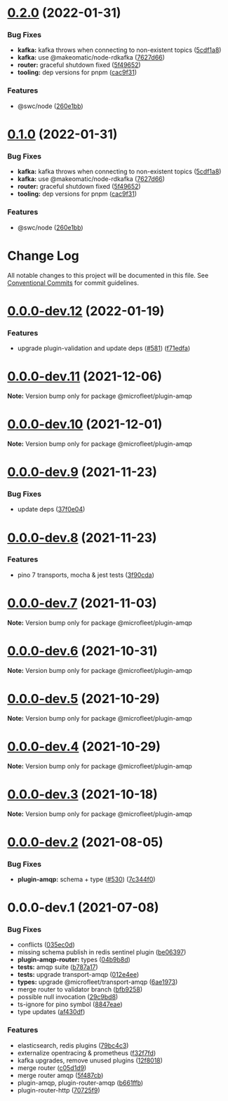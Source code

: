 # [0.2.0](https://github.com/microfleet/core/compare/@microfleet/plugin-amqp@0.0.0-dev.12...@microfleet/plugin-amqp@0.2.0) (2022-01-31)


### Bug Fixes

* **kafka:** kafka throws when connecting to non-existent topics ([5cdf1a8](https://github.com/microfleet/core/commit/5cdf1a8cffaca0d166f97a169209f2d579804f73))
* **kafka:** use @makeomatic/node-rdkafka ([7627d66](https://github.com/microfleet/core/commit/7627d669ad49032f3a2f4be15a12a678d7136464))
* **router:** graceful shutdown fixed ([5f49652](https://github.com/microfleet/core/commit/5f49652458eb6c622f519259ae865cac42b48961))
* **tooling:** dep versions for pnpm ([cac9f31](https://github.com/microfleet/core/commit/cac9f31a9e1e8577cb0251646410199d2b6c3eb8))


### Features

* @swc/node ([260e1bb](https://github.com/microfleet/core/commit/260e1bb049563df1b3795f1ac47699103601a87f))

# [0.1.0](https://github.com/microfleet/core/compare/@microfleet/plugin-amqp@0.0.0-dev.12...@microfleet/plugin-amqp@0.1.0) (2022-01-31)


### Bug Fixes

* **kafka:** kafka throws when connecting to non-existent topics ([5cdf1a8](https://github.com/microfleet/core/commit/5cdf1a8cffaca0d166f97a169209f2d579804f73))
* **kafka:** use @makeomatic/node-rdkafka ([7627d66](https://github.com/microfleet/core/commit/7627d669ad49032f3a2f4be15a12a678d7136464))
* **router:** graceful shutdown fixed ([5f49652](https://github.com/microfleet/core/commit/5f49652458eb6c622f519259ae865cac42b48961))
* **tooling:** dep versions for pnpm ([cac9f31](https://github.com/microfleet/core/commit/cac9f31a9e1e8577cb0251646410199d2b6c3eb8))


### Features

* @swc/node ([260e1bb](https://github.com/microfleet/core/commit/260e1bb049563df1b3795f1ac47699103601a87f))

# Change Log

All notable changes to this project will be documented in this file.
See [Conventional Commits](https://conventionalcommits.org) for commit guidelines.

# [0.0.0-dev.12](https://github.com/microfleet/core/compare/@microfleet/plugin-amqp@0.0.0-dev.11...@microfleet/plugin-amqp@0.0.0-dev.12) (2022-01-19)


### Features

* upgrade plugin-validation and update deps ([#581](https://github.com/microfleet/core/issues/581)) ([f71edfa](https://github.com/microfleet/core/commit/f71edfa4a753a0dc2918ee7664306f79d5e5a09e))





# [0.0.0-dev.11](https://github.com/microfleet/core/compare/@microfleet/plugin-amqp@0.0.0-dev.10...@microfleet/plugin-amqp@0.0.0-dev.11) (2021-12-06)

**Note:** Version bump only for package @microfleet/plugin-amqp





# [0.0.0-dev.10](https://github.com/microfleet/core/compare/@microfleet/plugin-amqp@0.0.0-dev.9...@microfleet/plugin-amqp@0.0.0-dev.10) (2021-12-01)

**Note:** Version bump only for package @microfleet/plugin-amqp





# [0.0.0-dev.9](https://github.com/microfleet/core/compare/@microfleet/plugin-amqp@0.0.0-dev.8...@microfleet/plugin-amqp@0.0.0-dev.9) (2021-11-23)


### Bug Fixes

* update deps ([37f0e04](https://github.com/microfleet/core/commit/37f0e047d8df3ff5d9eb0abd91a98db2bd627d71))





# [0.0.0-dev.8](https://github.com/microfleet/core/compare/@microfleet/plugin-amqp@0.0.0-dev.7...@microfleet/plugin-amqp@0.0.0-dev.8) (2021-11-23)


### Features

* pino 7 transports, mocha & jest tests ([3f90cda](https://github.com/microfleet/core/commit/3f90cda510f2891c87087d1b7c0106150d2d7ba1))





# [0.0.0-dev.7](https://github.com/microfleet/core/compare/@microfleet/plugin-amqp@0.0.0-dev.6...@microfleet/plugin-amqp@0.0.0-dev.7) (2021-11-03)

**Note:** Version bump only for package @microfleet/plugin-amqp





# [0.0.0-dev.6](https://github.com/microfleet/core/compare/@microfleet/plugin-amqp@0.0.0-dev.5...@microfleet/plugin-amqp@0.0.0-dev.6) (2021-10-31)

**Note:** Version bump only for package @microfleet/plugin-amqp





# [0.0.0-dev.5](https://github.com/microfleet/core/compare/@microfleet/plugin-amqp@0.0.0-dev.4...@microfleet/plugin-amqp@0.0.0-dev.5) (2021-10-29)

**Note:** Version bump only for package @microfleet/plugin-amqp





# [0.0.0-dev.4](https://github.com/microfleet/core/compare/@microfleet/plugin-amqp@0.0.0-dev.3...@microfleet/plugin-amqp@0.0.0-dev.4) (2021-10-29)

**Note:** Version bump only for package @microfleet/plugin-amqp





# [0.0.0-dev.3](https://github.com/microfleet/core/compare/@microfleet/plugin-amqp@0.0.0-dev.2...@microfleet/plugin-amqp@0.0.0-dev.3) (2021-10-18)

**Note:** Version bump only for package @microfleet/plugin-amqp





# [0.0.0-dev.2](https://github.com/microfleet/core/compare/@microfleet/plugin-amqp@0.0.0-dev.1...@microfleet/plugin-amqp@0.0.0-dev.2) (2021-08-05)


### Bug Fixes

* **plugin-amqp:** schema + type ([#530](https://github.com/microfleet/core/issues/530)) ([7c344f0](https://github.com/microfleet/core/commit/7c344f0145b895488d5c22edd221442a53181cc4))





# 0.0.0-dev.1 (2021-07-08)


### Bug Fixes

* conflicts ([035ec0d](https://github.com/microfleet/core/commit/035ec0da4959036ba6b31c948c0d06713dafa5b8))
* missing schema publish in redis sentinel plugin ([be06397](https://github.com/microfleet/core/commit/be0639786ac3d7d796d7b045d149038f544ea82b))
* **plugin-amqp-router:** types ([04b9b8d](https://github.com/microfleet/core/commit/04b9b8dc09cf15e5c2081cfe7e1017d6e90de9f9))
* **tests:** amqp suite ([b787a17](https://github.com/microfleet/core/commit/b787a17422b432d10a9c0960fc417f269e074e8c))
* **tests:** upgrade transport-amqp ([012e4ee](https://github.com/microfleet/core/commit/012e4eecad069782c2c55dde92f88df503669a1e))
* **types:** upgrade @microfleet/transport-amqp ([6ae1973](https://github.com/microfleet/core/commit/6ae1973cfdefad44f894cda10dc24c52d80464e1))
* merge router to validator branch ([bfb9258](https://github.com/microfleet/core/commit/bfb92589e391a0f2c2d5b232744695b0ae4b8dfc))
* possible null invocation ([29c9bd8](https://github.com/microfleet/core/commit/29c9bd8fbb8445c54ad9ffbe18cd5ab6985665b0))
* ts-ignore for pino symbol ([8847eae](https://github.com/microfleet/core/commit/8847eae445f984b58ab95d607a3c62755579697d))
* type updates ([af430df](https://github.com/microfleet/core/commit/af430dff91213d280e5aa3f0fd5592695553e9c2))


### Features

* elasticsearch, redis plugins ([79bc4c3](https://github.com/microfleet/core/commit/79bc4c384abb8cf9902697cc3931130e00397a69))
* externalize opentracing & prometheus ([f32f7fd](https://github.com/microfleet/core/commit/f32f7fd9729aaf849f67a3bfa0612c7b3a43dbe3))
* kafka upgrades, remove unused plugins ([12f8018](https://github.com/microfleet/core/commit/12f8018ceade8d95759da09eac8bab2ab9a9aade))
* merge router ([c05d1d9](https://github.com/microfleet/core/commit/c05d1d97c3ab0e2d6e55729b4c5fca4bf346751b))
* merge router amqp ([5f487cb](https://github.com/microfleet/core/commit/5f487cb8173c447111962807bb9fb9fb195e1583))
* plugin-amqp, plugin-router-amqp ([b661ffb](https://github.com/microfleet/core/commit/b661ffb3c6effa0f4f87c2eff1b7a65653b033ff))
* plugin-router-http ([70725f9](https://github.com/microfleet/core/commit/70725f9c1cab7a6766b92a8db9999e3624b69742))
